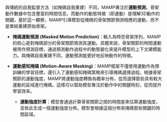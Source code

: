 與傳統的自我監督方法（如掩碼自我重建）不同，MAMP專注於**運動預測**。骨架動作數據中包含豐富的時間信息，而動作的動態特徵（即運動）是理解3D動作的關鍵。基於這一觀察，MAMP引導模型從掩碼的骨架關節預測相應的運動，而不是單純重建原始骨架。


- **掩碼運動預測 (Masked Motion Prediction)**：輸入為時空骨架序列，MAMP的核心是對掩碼部分的骨架關節預測其運動。具體來說，骨架關節的時間運動被用作預測目標，通過預測動作過程中的動態變化來提升模型的上下文建模能力。與掩碼自我重建不同，運動預測能更好地反映動作的特徵。
    
- **運動感知掩碼 (Motion-Aware Masking)**：MAMP框架不僅使用運動作為預訓練的學習目標，還引入了運動感知掩碼策略來引導掩碼選擇過程。根據骨架關節的運動強度，MAMP將運動強度轉換為概率分佈，從而選擇那些具有較大運動的區域進行掩碼。這樣可以幫助模型專注於動作中的關鍵時刻，從而提升學習效率。
    
    - **運動強度計算**：模型會通過計算骨架關節之間的時間差來估算運動強度，並依此生成一個運動強度分佈。模型會根據這個分佈來掩碼那些關鍵的時間區域。